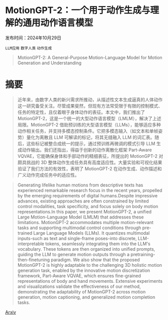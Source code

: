 # MotionGPT-2：一个用于动作生成与理解的通用动作语言模型

发布时间：2024年10月29日

`LLM应用` `数字人类` `动作生成`

> MotionGPT-2: A General-Purpose Motion-Language Model for Motion Generation and Understanding

# 摘要

> 近年来，由数字人类的新兴需求所推动，从描述性文本生成逼真的人体动作这一研究备受关注。尽管成果斐然，但现有方法常受限于有限的控制模式、任务的特定性，且仅着眼于身体动作的表征。本文中，我们推出了 MotionGPT-2，这是一个统一的大型动作语言模型（LMLM），解决了上述局限。MotionGPT-2 借助预训练的大型语言模型（LLMs），能够适应多种动作相关任务，并支持多模态控制条件。它把多模态输入（如文本和单帧姿势）量化为离散且 LLM 可解读的标记，将其无缝融入 LLM 的词汇表。随后，这些标记被整合成统一的提示，通过预训练再微调的模式引导 LLM 生成动作输出。我们还指出，得益于创新的动作离散化框架 Part-Aware VQVAE，它能确保身体和手部动作的精细表征，所提出的 MotionGPT-2 对颇具挑战的 3D 整体动作生成任务具有高度适应性。大量实验和可视化结果验证了我们方法的有效性，表明了 MotionGPT-2 在动作生成、动作描述和广义动作完成任务中的适应性。

> Generating lifelike human motions from descriptive texts has experienced remarkable research focus in the recent years, propelled by the emerging requirements of digital humans.Despite impressive advances, existing approaches are often constrained by limited control modalities, task specificity, and focus solely on body motion representations.In this paper, we present MotionGPT-2, a unified Large Motion-Language Model (LMLM) that addresses these limitations. MotionGPT-2 accommodates multiple motion-relevant tasks and supporting multimodal control conditions through pre-trained Large Language Models (LLMs). It quantizes multimodal inputs-such as text and single-frame poses-into discrete, LLM-interpretable tokens, seamlessly integrating them into the LLM's vocabulary. These tokens are then organized into unified prompts, guiding the LLM to generate motion outputs through a pretraining-then-finetuning paradigm. We also show that the proposed MotionGPT-2 is highly adaptable to the challenging 3D holistic motion generation task, enabled by the innovative motion discretization framework, Part-Aware VQVAE, which ensures fine-grained representations of body and hand movements. Extensive experiments and visualizations validate the effectiveness of our method, demonstrating the adaptability of MotionGPT-2 across motion generation, motion captioning, and generalized motion completion tasks.

[Arxiv](https://arxiv.org/abs/2410.21747)